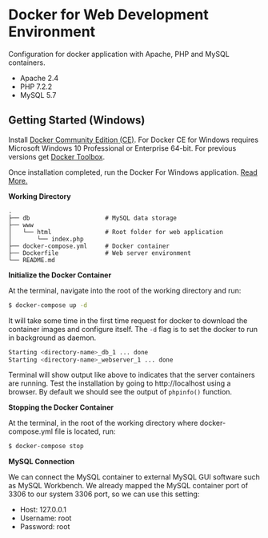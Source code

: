 # Docker for Web Development Environment
Configuration for docker application with Apache, PHP and MySQL containers.
* Apache 2.4
* PHP 7.2.2
* MySQL 5.7

## Getting Started (Windows)
Install [Docker Community Edition (CE)](https://store.docker.com/editions/community/docker-ce-desktop-windows). For Docker CE for Windows requires Microsoft Windows 10 Professional or Enterprise 64-bit. For previous versions get [Docker Toolbox](https://docs.docker.com/toolbox/overview/).

Once installation completed, run the Docker For Windows application. [Read More.](https://docs.docker.com/get-started/)


**Working Directory**

    .
    ├── db                     # MySQL data storage
    ├── www                    
    │   └── html               # Root folder for web application
    │       └── index.php      
    ├── docker-compose.yml     # Docker container 
    ├── Dockerfile             # Web server environment
    └── README.md
    
    
**Initialize the Docker Container**

At the terminal, navigate into the root of the working directory and run:
```bash
$ docker-compose up -d
```
It will take some time in the first time request for docker to download the container images and configure itself. The ` -d ` flag is to set the docker to run in background as daemon.
```bash
Starting <directory-name>_db_1 ... done
Starting <directory-name>_webserver_1 ... done
```
Terminal will show output like above to indicates that the server containers are running. Test the installation by going to http://localhost using a browser. By default we should see the output of ` phpinfo() ` function.

**Stopping the Docker Container**

At the terminal, in the root of the working directory where docker-compose.yml file is located, run:
```bash
$ docker-compose stop
```

**MySQL Connection**

We can connect the MySQL container to external MySQL GUI software such as MySQL Workbench. We already mapped the MySQL container port of 3306 to our system 3306 port, so we can use this setting:

* Host: 127.0.0.1
* Username: root
* Password: root

